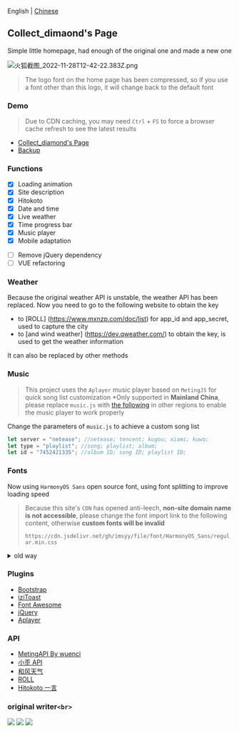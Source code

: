 English | [Chinese](./README.md)

<p>
<strong><h2>Collect_dimaond's Page</h2></strong>
Simple little homepage, had enough of the original one and made a new one
</p>

![火狐截图_2022-11-28T12-42-22.383Z.png](https://s2.loli.net/2022/11/28/3bHVhDJvz6t2KAC.png)

> The logo font on the home page has been compressed, so if you use a font other than this logo, it will change back to the default font

### Demo

> Due to CDN caching, you may need `Ctrl` + `F5` to force a browser cache refresh to see the latest results

-   [Collect_diamond&#39;s Page](https://collect-diamond.top)
-   [Backup](https://collect-diamond.tk)

### Functions

-   [x] Loading animation
-   [x] Site description
-   [x] Hitokoto
-   [x] Date and time
-   [x] Live weather
-   [x] Time progress bar
-   [x] Music player
-   [x] Mobile adaptation

*   [ ] Remove jQuery dependency
*   [ ] VUE refactoring

### Weather

Because the original weather API is unstable, the weather API has been replaced. Now you need to go to the following website to obtain the key

-   to [ROLL] (https://www.mxnzp.com/doc/list) for app_id and app_secret, used to capture the city
-   to [and wind weather] (https://dev.qweather.com/) to obtain the key, is used to get the weather information

It can also be replaced by other methods

<!-- ### Configuration

This project uses `json` file to configure the site content, the configuration is not affected by version updates, you can write custom configuration to `setting.json` to change the page content

<details>
<summary>Configuration instructions</summary>

```json
{
    "title": "Title of the page",
    "description": "Short description of the page",
    "keywords": "Keyword(s)",
    "author": "author of the page",
    "logo_img": "Logo image path",
    "logo_text_1": "Domain Prefix",
    "logo_text_2": "Domain_suffix",
    "des_title": [
        "Hello World !" , // site description title
        "A small site built in the 21st century, living on the edge of the Internet" // site description content
    ],
    "des_title_change": [
        "Oops !" , //text after clicking on the site's title
        "Oops, you found this ( click once more to close )" //text after click on site content
    ],
    "github": "Collect-diamond", //Github username
    "qq": "3066703409", //QQ
    "email": "collect_diamond.@outlook.com", //email email
    "tumblr": "Hilda0335", //Tumblr user name
    "twitter": "Hilda_0335", //Twitter username
    "weather_api": "https://www.yiketianqi.com", //Weather API
    "link_1": [
        "https://", //link_address
        "fa-solid fa-blog", //icon class name
        "blog" //link text
    ],
    "link_2": [
        "https://",
        "fa-solid fa-cloud",
        "netdisk"
    ],
    "wallpaper_api": [
        [
            "picture of the day", //name of wallpaper setting item
            "https://api.dujin.org/bing/1920.php" //link to wallpaper image
        ]
    ],
    "Copyright_year": "2020", //site start year
    "Copyright_text": "No name" //Copyright
}
```

</details> -->

### Music

> This project uses the `Aplayer` music player based on `MetingJS` for quick song list customization
> \*Only supported in **Mainland China**, please replace `music.js` with [the following](https://cdn.jsdelivr.net/gh/imsyy/file/js/music/music-other.js) in other regions to enable the music player to work properly

Change the parameters of `music.js` to achieve a custom song list

```js
let server = "netease"; //netease; tencent; kugou; xiami; kuwo;
let type = "playlist"; //song; playlist; album;
let id = "7452421335"; //album ID; song ID; playlist ID;
```

### Fonts

Now using `HarmonyOS Sans` open source font, using font splitting to improve loading speed

> Because this site's `CDN` has opened anti-leech, **non-site domain name is not accessible**, please change the font import link to the following content, otherwise **custom fonts will be invalid**
>
> `https://cdn.jsdelivr.net/gh/imsyy/file/font/HarmonyOS_Sans/regular.min.css`

<details>
<summary>old way</summary>

> As Chinese fonts are introduced in this project, Chinese fonts need to be compressed to improve the loading speed of the page (you can also cancel the use of Chinese fonts)

#### Chinese font removal traditional

-   Install `Python 3.7` and `pip`
-   Run `pip install fonttools`
-   Download [sc_unicode.txt](https://gist.githubusercontent.com/imaegoo/d64e5088b723c2e02c40985f55ff12db/raw/5ebd2ce49418c73459a9dfe050483409306a6c1d/sc_unicode.txt)
-   Run `pyftsubset font-name.ttf --unicodes-file=sc_unicode.txt`

#### fonts further compressed

-   Compile and install `Google woff2`

```bash
sudo apt-get install -y git g++ make
git clone --recursive https://github.com/google/woff2.git
cd woff2
make clean all
```

-   Compress the font again

```
. /woff2_compress . /font_name.ttf
```

-   Eventually the original font can be slow loaded, **load the compressed font first**

> For more information, please go to [虹墨空间站](https://www.imaegoo.com/2020/chinese-font-compress/) to view the original article

</details>

### Plugins

-   [Bootstrap](https://getbootstrap.com/)
-   [iziToast](https://izitoast.marcelodolza.com/)
-   [Font Awesome](https://fontawesome.com/)
-   [jQuery](https://jquery.com/)
-   [Aplayer](https://aplayer.js.org/)

### API

-   [MetingAPI By wuenci](https://api.wuenci.com/meting/api/)
-   [小歪 API](https://api.ixiaowai.cn/)
-   [和风天气](https://dev.qweather.com/)
-   [ROLL](https://www.mxnzp.com/doc/list)
-   [Hitokoto 一言](https://hitokoto.cn/)

### original writer`<br>`

<a title="SSL" target="_blank" href="https://myssl.com/collect-diamond.top?domain=collect-diamond.top"><img src="https://img.shields.io/badge/MySSL-安全认证-brightgreen"></a> <a title="CDN" target="_blank" href="https://cdnjs.com/"><img src="https://img.shields.io/badge/CDN-Cloudflare-blue"></a> <a title="Copyright" target="_blank" href="https://collect-diamond.top/"><img src="https://img.shields.io/badge/Copyright%20%C2%A9%202022--2023-Collect_diamond-red"></a>
